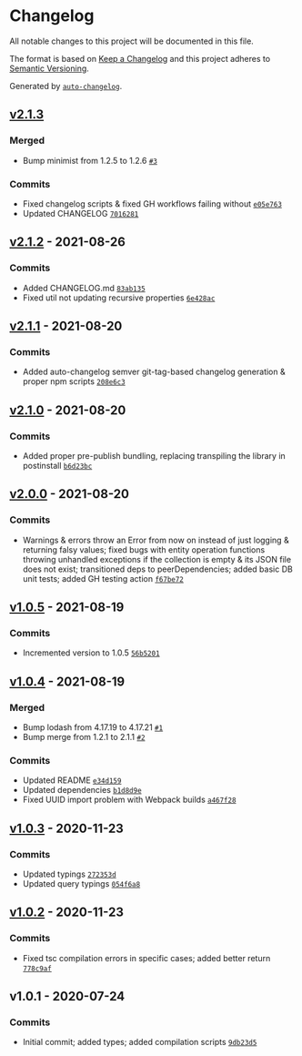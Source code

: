 # Changelog

All notable changes to this project will be documented in this file.

The format is based on [Keep a Changelog](https://keepachangelog.com/en/1.0.0/)
and this project adheres to [Semantic Versioning](https://semver.org/spec/v2.0.0.html).

Generated by [`auto-changelog`](https://github.com/CookPete/auto-changelog).

## [v2.1.3](https://github.com/artus9033/tsdiskdb/compare/v2.1.2...v2.1.3)

### Merged

- Bump minimist from 1.2.5 to 1.2.6 [`#3`](https://github.com/artus9033/tsdiskdb/pull/3)

### Commits

- Fixed changelog scripts & fixed GH workflows failing without [`e05e763`](https://github.com/artus9033/tsdiskdb/commit/e05e7632304e9e10b53e821b0e6c9c1716fccebd)
- Updated CHANGELOG [`7016281`](https://github.com/artus9033/tsdiskdb/commit/70162810e3717353ac4bd155a14b55e74eff23e3)

## [v2.1.2](https://github.com/artus9033/tsdiskdb/compare/v2.1.1...v2.1.2) - 2021-08-26

### Commits

- Added CHANGELOG.md [`83ab135`](https://github.com/artus9033/tsdiskdb/commit/83ab135df20c915678d8bdb8a1e643d736bbceff)
- Fixed util not updating recursive properties [`6e428ac`](https://github.com/artus9033/tsdiskdb/commit/6e428ac47c00b6cff40506cbdaa835802767943b)

## [v2.1.1](https://github.com/artus9033/tsdiskdb/compare/v2.1.0...v2.1.1) - 2021-08-20

### Commits

- Added auto-changelog semver git-tag-based changelog generation & proper npm scripts [`208e6c3`](https://github.com/artus9033/tsdiskdb/commit/208e6c38136931a738b4b59643cd3b15b5f460a6)

## [v2.1.0](https://github.com/artus9033/tsdiskdb/compare/v2.0.0...v2.1.0) - 2021-08-20

### Commits

- Added proper pre-publish bundling, replacing transpiling the library in postinstall [`b6d23bc`](https://github.com/artus9033/tsdiskdb/commit/b6d23bcd23c6daa6681384f6258eef647e89210e)

## [v2.0.0](https://github.com/artus9033/tsdiskdb/compare/v1.0.5...v2.0.0) - 2021-08-20

### Commits

- Warnings & errors throw an Error from now on instead of just logging & returning falsy values; fixed bugs with entity operation functions throwing unhandled exceptions if the collection is empty & its JSON file does not exist; transitioned deps to peerDependencies; added basic DB unit tests; added GH testing action [`f67be72`](https://github.com/artus9033/tsdiskdb/commit/f67be726a9bb3fd7fff8c1dc8b3e4aca72a40502)

## [v1.0.5](https://github.com/artus9033/tsdiskdb/compare/v1.0.4...v1.0.5) - 2021-08-19

### Commits

- Incremented version to 1.0.5 [`56b5201`](https://github.com/artus9033/tsdiskdb/commit/56b520192fb1cf2bea0e2e7bf8362086f3e6cd60)

## [v1.0.4](https://github.com/artus9033/tsdiskdb/compare/v1.0.3...v1.0.4) - 2021-08-19

### Merged

- Bump lodash from 4.17.19 to 4.17.21 [`#1`](https://github.com/artus9033/tsdiskdb/pull/1)
- Bump merge from 1.2.1 to 2.1.1 [`#2`](https://github.com/artus9033/tsdiskdb/pull/2)

### Commits

- Updated README [`e34d159`](https://github.com/artus9033/tsdiskdb/commit/e34d1592f63f4316c9ee2c7a2332edcdf4ee9dfe)
- Updated dependencies [`b1d8d9e`](https://github.com/artus9033/tsdiskdb/commit/b1d8d9ea2eb87672c4603f25d7405c332c5f3850)
- Fixed UUID import problem with Webpack builds [`a467f28`](https://github.com/artus9033/tsdiskdb/commit/a467f285f4a0d568d0ae94130a7bfa9f97d7ae4b)

## [v1.0.3](https://github.com/artus9033/tsdiskdb/compare/v1.0.2...v1.0.3) - 2020-11-23

### Commits

- Updated typings [`272353d`](https://github.com/artus9033/tsdiskdb/commit/272353d81f588e168b726f227de88513cb26d92b)
- Updated query typings [`054f6a8`](https://github.com/artus9033/tsdiskdb/commit/054f6a871f0f300d417f740eb4de80f96ed443fd)

## [v1.0.2](https://github.com/artus9033/tsdiskdb/compare/v1.0.1...v1.0.2) - 2020-11-23

### Commits

- Fixed tsc compilation errors in specific cases; added better return [`778c9af`](https://github.com/artus9033/tsdiskdb/commit/778c9af03acb1e1a94727e51b9a8eb8b325a8ba8)

## v1.0.1 - 2020-07-24

### Commits

- Initial commit; added types; added compilation scripts [`9db23d5`](https://github.com/artus9033/tsdiskdb/commit/9db23d54f7183ac0563b541391b9e5cab8810e8d)
